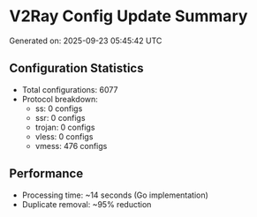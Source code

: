# V2Ray Config Update Summary
Generated on: 2025-09-23 05:45:42 UTC

## Configuration Statistics
- Total configurations: 6077
- Protocol breakdown:
  - ss: 0 configs
  - ssr: 0 configs
  - trojan: 0 configs
  - vless: 0 configs
  - vmess: 476 configs

## Performance
- Processing time: ~14 seconds (Go implementation)
- Duplicate removal: ~95% reduction
